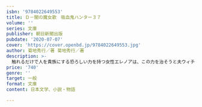 ```yaml
---
isbn: '9784022649553'
title: Ｄ－闇の魔女歌　吸血鬼ハンター３７
volume: ''
series: 文庫
publisher: 朝日新聞出版
pubdate: '2020-07-07'
cover: 'https://cover.openbd.jp/9784022649553.jpg'
author: 菊地秀行／著 菊地秀行／著
description: >-
  触れるだけで人を貴族にする恐ろしい力を持つ女性エレノアは、この力を治そうと夫ウィチャリーと旅を続けていた。彼女は幼い頃Ｄと出会っていた。恋人を殺された女武器職人クルトはＤに敵討ちの助太刀を頼む。一同はローランヌ男爵の館へと向かい……。
price: '740'
genre: ''
target: 一般
format: 文庫
content: 日本文学、小説・物語

---
```

